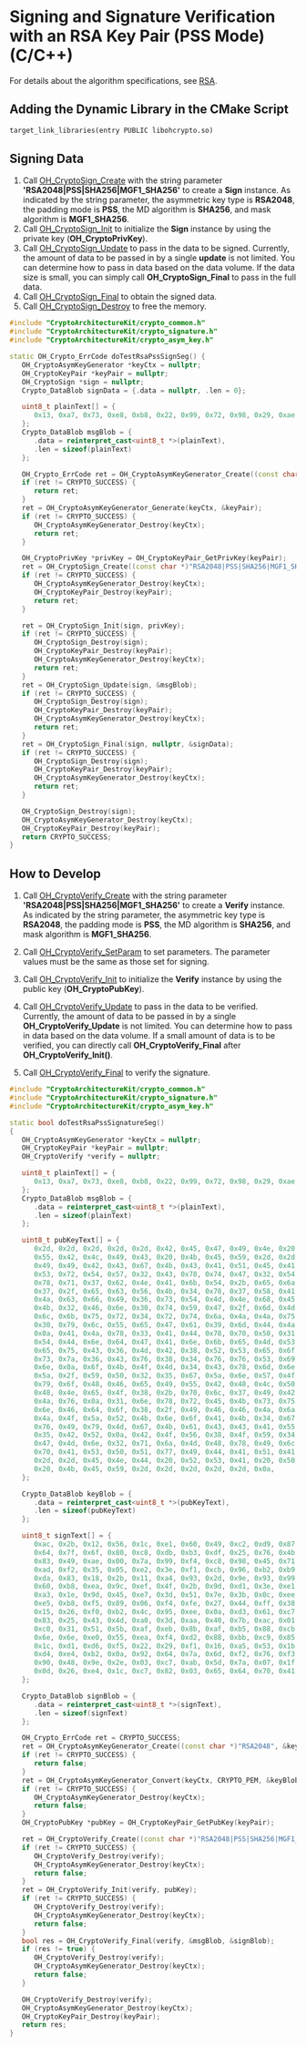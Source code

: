 # Signing and Signature Verification with an RSA Key Pair (PSS Mode) (C/C++)

<!--Kit: Crypto Architecture Kit-->
<!--Subsystem: Security-->
<!--Owner: @zxz--3-->
<!--Designer: @lanming-->
<!--Tester: @PAFT-->
<!--Adviser: @zengyawen-->

For details about the algorithm specifications, see [RSA](crypto-sign-sig-verify-overview.md#rsa).

## Adding the Dynamic Library in the CMake Script
```txt
target_link_libraries(entry PUBLIC libohcrypto.so)
```
## Signing Data
1. Call [OH_CryptoSign_Create](../../reference/apis-crypto-architecture-kit/capi-crypto-signature-h.md#oh_cryptosign_create) with the string parameter **'RSA2048|PSS|SHA256|MGF1_SHA256'** to create a **Sign** instance. As indicated by the string parameter, the asymmetric key type is **RSA2048**, the padding mode is **PSS**, the MD algorithm is **SHA256**, and mask algorithm is **MGF1_SHA256**.
2. Call [OH_CryptoSign_Init](../../reference/apis-crypto-architecture-kit/capi-crypto-signature-h.md#oh_cryptosign_init) to initialize the **Sign** instance by using the private key (**OH_CryptoPrivKey**).
3. Call [OH_CryptoSign_Update](../../reference/apis-crypto-architecture-kit/capi-crypto-signature-h.md#oh_cryptosign_update) to pass in the data to be signed. Currently, the amount of data to be passed in by a single **update** is not limited. You can determine how to pass in data based on the data volume. If the data size is small, you can simply call **OH_CryptoSign_Final** to pass in the full data.
4. Call [OH_CryptoSign_Final](../../reference/apis-crypto-architecture-kit/capi-crypto-signature-h.md#oh_cryptosign_final) to obtain the signed data.
5. Call [OH_CryptoSign_Destroy](../../reference/apis-crypto-architecture-kit/capi-crypto-signature-h.md#oh_cryptosign_destroy) to free the memory.

```c++
#include "CryptoArchitectureKit/crypto_common.h"
#include "CryptoArchitectureKit/crypto_signature.h"
#include "CryptoArchitectureKit/crypto_asym_key.h"

static OH_Crypto_ErrCode doTestRsaPssSignSeg() {
   OH_CryptoAsymKeyGenerator *keyCtx = nullptr;
   OH_CryptoKeyPair *keyPair = nullptr;
   OH_CryptoSign *sign = nullptr;
   Crypto_DataBlob signData = {.data = nullptr, .len = 0};

   uint8_t plainText[] = {
      0x13, 0xa7, 0x73, 0xe8, 0xb8, 0x22, 0x99, 0x72, 0x98, 0x29, 0xae, 0x74, 0xa8, 0x4a, 0xea, 0xa9,
   };
   Crypto_DataBlob msgBlob = {
      .data = reinterpret_cast<uint8_t *>(plainText),
      .len = sizeof(plainText)
   };

   OH_Crypto_ErrCode ret = OH_CryptoAsymKeyGenerator_Create((const char *)"RSA2048", &keyCtx);
   if (ret != CRYPTO_SUCCESS) {
      return ret;
   }
   ret = OH_CryptoAsymKeyGenerator_Generate(keyCtx, &keyPair);
   if (ret != CRYPTO_SUCCESS) {
      OH_CryptoAsymKeyGenerator_Destroy(keyCtx);
      return ret;
   }

   OH_CryptoPrivKey *privKey = OH_CryptoKeyPair_GetPrivKey(keyPair);
   ret = OH_CryptoSign_Create((const char *)"RSA2048|PSS|SHA256|MGF1_SHA256", &sign);
   if (ret != CRYPTO_SUCCESS) {
      OH_CryptoAsymKeyGenerator_Destroy(keyCtx);
      OH_CryptoKeyPair_Destroy(keyPair);
      return ret;
   }

   ret = OH_CryptoSign_Init(sign, privKey);
   if (ret != CRYPTO_SUCCESS) {
      OH_CryptoSign_Destroy(sign);
      OH_CryptoKeyPair_Destroy(keyPair);
      OH_CryptoAsymKeyGenerator_Destroy(keyCtx);
      return ret;
   }
   ret = OH_CryptoSign_Update(sign, &msgBlob);
   if (ret != CRYPTO_SUCCESS) {
      OH_CryptoSign_Destroy(sign);
      OH_CryptoKeyPair_Destroy(keyPair);
      OH_CryptoAsymKeyGenerator_Destroy(keyCtx);
      return ret;
   }
   ret = OH_CryptoSign_Final(sign, nullptr, &signData);
   if (ret != CRYPTO_SUCCESS) {
      OH_CryptoSign_Destroy(sign);
      OH_CryptoKeyPair_Destroy(keyPair);
      OH_CryptoAsymKeyGenerator_Destroy(keyCtx);
      return ret;
   }

   OH_CryptoSign_Destroy(sign);
   OH_CryptoAsymKeyGenerator_Destroy(keyCtx);
   OH_CryptoKeyPair_Destroy(keyPair);
   return CRYPTO_SUCCESS;
}

```

## How to Develop

1. Call [OH_CryptoVerify_Create](../../reference/apis-crypto-architecture-kit/capi-crypto-signature-h.md#oh_cryptoverify_create) with the string parameter **'RSA2048|PSS|SHA256|MGF1_SHA256'** to create a **Verify** instance. As indicated by the string parameter, the asymmetric key type is **RSA2048**, the padding mode is **PSS**, the MD algorithm is **SHA256**, and mask algorithm is **MGF1_SHA256**.

2. Call [OH_CryptoVerify_SetParam](../../reference/apis-crypto-architecture-kit/capi-crypto-signature-h.md#oh_cryptoverify_setparam) to set parameters. The parameter values must be the same as those set for signing.

3. Call [OH_CryptoVerify_Init](../../reference/apis-crypto-architecture-kit/capi-crypto-signature-h.md#oh_cryptoverify_init) to initialize the **Verify** instance by using the public key (**OH_CryptoPubKey**).

4. Call [OH_CryptoVerify_Update](../../reference/apis-crypto-architecture-kit/capi-crypto-signature-h.md#oh_cryptoverify_update) to pass in the data to be verified. Currently, the amount of data to be passed in by a single **OH_CryptoVerify_Update** is not limited. You can determine how to pass in data based on the data volume. If a small amount of data is to be verified, you can directly call **OH_CryptoVerify_Final** after **OH_CryptoVerify_Init()**.

5. Call [OH_CryptoVerify_Final](../../reference/apis-crypto-architecture-kit/capi-crypto-signature-h.md#oh_cryptoverify_final) to verify the signature.

```c++
#include "CryptoArchitectureKit/crypto_common.h"
#include "CryptoArchitectureKit/crypto_signature.h"
#include "CryptoArchitectureKit/crypto_asym_key.h"

static bool doTestRsaPssSignatureSeg()
{
   OH_CryptoAsymKeyGenerator *keyCtx = nullptr;
   OH_CryptoKeyPair *keyPair = nullptr;
   OH_CryptoVerify *verify = nullptr;

   uint8_t plainText[] = {
      0x13, 0xa7, 0x73, 0xe8, 0xb8, 0x22, 0x99, 0x72, 0x98, 0x29, 0xae, 0x74, 0xa8, 0x4a, 0xea, 0xa9,
   };
   Crypto_DataBlob msgBlob = {
      .data = reinterpret_cast<uint8_t *>(plainText),
      .len = sizeof(plainText)
   };

   uint8_t pubKeyText[] = {
      0x2d, 0x2d, 0x2d, 0x2d, 0x2d, 0x42, 0x45, 0x47, 0x49, 0x4e, 0x20, 0x52, 0x53, 0x41, 0x20, 0x50,
      0x55, 0x42, 0x4c, 0x49, 0x43, 0x20, 0x4b, 0x45, 0x59, 0x2d, 0x2d, 0x2d, 0x2d, 0x2d, 0x0a, 0x4d,
      0x49, 0x49, 0x42, 0x43, 0x67, 0x4b, 0x43, 0x41, 0x51, 0x45, 0x41, 0x76, 0x6a, 0x6c, 0x59, 0x35,
      0x53, 0x72, 0x54, 0x57, 0x32, 0x43, 0x78, 0x74, 0x47, 0x32, 0x54, 0x67, 0x54, 0x54, 0x39, 0x39,
      0x78, 0x71, 0x37, 0x62, 0x4e, 0x41, 0x6b, 0x54, 0x2b, 0x65, 0x6a, 0x75, 0x65, 0x7a, 0x37, 0x39,
      0x37, 0x2f, 0x65, 0x63, 0x56, 0x4b, 0x34, 0x78, 0x37, 0x58, 0x41, 0x4d, 0x6d, 0x73, 0x4a, 0x0a,
      0x4a, 0x63, 0x66, 0x49, 0x36, 0x73, 0x54, 0x4d, 0x4e, 0x68, 0x45, 0x6b, 0x70, 0x79, 0x63, 0x31,
      0x4b, 0x32, 0x46, 0x6e, 0x30, 0x74, 0x59, 0x47, 0x2f, 0x6d, 0x4d, 0x37, 0x72, 0x71, 0x6d, 0x6a,
      0x6c, 0x6b, 0x75, 0x72, 0x34, 0x72, 0x74, 0x6a, 0x4a, 0x4a, 0x75, 0x66, 0x34, 0x35, 0x45, 0x42,
      0x30, 0x79, 0x6c, 0x55, 0x65, 0x47, 0x61, 0x39, 0x6d, 0x44, 0x4a, 0x57, 0x76, 0x62, 0x2b, 0x73,
      0x0a, 0x41, 0x4a, 0x78, 0x33, 0x41, 0x44, 0x78, 0x70, 0x50, 0x31, 0x59, 0x36, 0x46, 0x61, 0x71,
      0x54, 0x44, 0x6e, 0x64, 0x47, 0x41, 0x6e, 0x6b, 0x65, 0x4d, 0x53, 0x2f, 0x56, 0x71, 0x53, 0x45,
      0x65, 0x75, 0x43, 0x36, 0x4d, 0x42, 0x38, 0x52, 0x53, 0x65, 0x6f, 0x31, 0x4f, 0x59, 0x4c, 0x53,
      0x73, 0x7a, 0x36, 0x43, 0x76, 0x38, 0x34, 0x76, 0x76, 0x53, 0x69, 0x32, 0x37, 0x32, 0x51, 0x44,
      0x6e, 0x0a, 0x6f, 0x4b, 0x4f, 0x4d, 0x34, 0x43, 0x78, 0x6d, 0x6e, 0x32, 0x31, 0x58, 0x5a, 0x43,
      0x5a, 0x2f, 0x59, 0x50, 0x32, 0x35, 0x67, 0x5a, 0x6e, 0x57, 0x4f, 0x61, 0x42, 0x4c, 0x50, 0x57,
      0x79, 0x6f, 0x48, 0x46, 0x65, 0x49, 0x55, 0x42, 0x48, 0x4c, 0x50, 0x69, 0x4a, 0x2b, 0x72, 0x58,
      0x48, 0x4e, 0x65, 0x4f, 0x38, 0x2b, 0x70, 0x6c, 0x37, 0x49, 0x42, 0x74, 0x66, 0x35, 0x67, 0x70,
      0x4a, 0x76, 0x0a, 0x31, 0x6e, 0x78, 0x72, 0x45, 0x4b, 0x73, 0x75, 0x2b, 0x6e, 0x64, 0x48, 0x43,
      0x6e, 0x46, 0x64, 0x6f, 0x38, 0x2f, 0x49, 0x46, 0x46, 0x4a, 0x6a, 0x70, 0x36, 0x73, 0x6f, 0x55,
      0x4a, 0x4f, 0x5a, 0x52, 0x4b, 0x6e, 0x6f, 0x41, 0x4b, 0x34, 0x67, 0x6a, 0x34, 0x48, 0x30, 0x50,
      0x76, 0x49, 0x79, 0x4d, 0x67, 0x4b, 0x61, 0x43, 0x43, 0x41, 0x55, 0x57, 0x70, 0x4a, 0x65, 0x76,
      0x35, 0x42, 0x52, 0x0a, 0x42, 0x4f, 0x56, 0x38, 0x4f, 0x59, 0x34, 0x48, 0x48, 0x6f, 0x42, 0x6b,
      0x47, 0x4d, 0x6e, 0x32, 0x71, 0x6a, 0x4d, 0x48, 0x78, 0x49, 0x6c, 0x71, 0x48, 0x50, 0x67, 0x59,
      0x70, 0x41, 0x53, 0x50, 0x51, 0x77, 0x49, 0x44, 0x41, 0x51, 0x41, 0x42, 0x0a, 0x2d, 0x2d, 0x2d,
      0x2d, 0x2d, 0x45, 0x4e, 0x44, 0x20, 0x52, 0x53, 0x41, 0x20, 0x50, 0x55, 0x42, 0x4c, 0x49, 0x43,
      0x20, 0x4b, 0x45, 0x59, 0x2d, 0x2d, 0x2d, 0x2d, 0x2d, 0x0a,
   };

   Crypto_DataBlob keyBlob = {
      .data = reinterpret_cast<uint8_t *>(pubKeyText),
      .len = sizeof(pubKeyText)
   };

   uint8_t signText[] = {
      0xac, 0x2b, 0x12, 0x56, 0x1c, 0xe1, 0x60, 0x49, 0xc2, 0xd9, 0x87, 0x89, 0xfb, 0xa3, 0xc5, 0x41,
      0x64, 0x7f, 0x6f, 0x80, 0xc8, 0xdb, 0xb3, 0xdf, 0x25, 0x76, 0x4b, 0x1e, 0x51, 0xaa, 0x0a, 0x6d,
      0x83, 0x49, 0xae, 0x00, 0x7a, 0x99, 0xf4, 0xc8, 0x98, 0x45, 0x71, 0xfc, 0x5e, 0xdb, 0xed, 0x31,
      0xad, 0xf2, 0x35, 0x05, 0xe2, 0x3e, 0xf1, 0xcb, 0x96, 0xb2, 0xb9, 0x59, 0xaf, 0x30, 0x25, 0xb0,
      0xda, 0x83, 0x18, 0x2b, 0x11, 0xa4, 0x93, 0x2d, 0x9e, 0x93, 0x99, 0x62, 0xdd, 0xea, 0x1b, 0xfa,
      0x60, 0xb8, 0xea, 0x9c, 0xef, 0x4f, 0x2b, 0x9d, 0xd1, 0x3e, 0xe1, 0x6b, 0x24, 0x98, 0x9d, 0x32,
      0xa3, 0x1e, 0x9d, 0x45, 0xe7, 0x3d, 0x51, 0x7e, 0x3b, 0x0c, 0xee, 0x3f, 0xca, 0x29, 0xd9, 0x02,
      0xe5, 0xb8, 0xf5, 0x89, 0x06, 0xf4, 0xfe, 0x27, 0x44, 0xff, 0x38, 0xed, 0x5a, 0x0e, 0x89, 0x16,
      0x15, 0x26, 0xf0, 0xb2, 0x4c, 0x95, 0xee, 0x0a, 0xd3, 0x61, 0xc7, 0xb2, 0x4b, 0xfd, 0x20, 0xb9,
      0x83, 0x25, 0x43, 0x4d, 0xa0, 0x3d, 0xaa, 0x40, 0x7b, 0xac, 0x01, 0x48, 0x8e, 0x2a, 0x96, 0x11,
      0xc0, 0x31, 0x51, 0x5b, 0xaf, 0xeb, 0x8b, 0xaf, 0xb5, 0x88, 0xcb, 0xe0, 0x97, 0x45, 0x36, 0xe9,
      0x6e, 0x6e, 0xe0, 0x55, 0xea, 0xf4, 0xd2, 0x88, 0xbb, 0xc9, 0x85, 0x94, 0xd5, 0x65, 0xeb, 0xa3,
      0x1c, 0xd1, 0xd6, 0xf5, 0x22, 0x29, 0xf1, 0x16, 0xa5, 0x53, 0x1b, 0xd0, 0x6c, 0xf6, 0x0d, 0xa8,
      0xd4, 0xe4, 0xb2, 0x0a, 0x92, 0x64, 0x7a, 0x6d, 0xf2, 0x76, 0xf3, 0xb0, 0x08, 0x44, 0x31, 0x31,
      0x90, 0x48, 0x9e, 0x2e, 0x03, 0xc7, 0xab, 0x5d, 0x7a, 0x07, 0x1f, 0x1d, 0x10, 0x21, 0x54, 0x60,
      0x0d, 0x26, 0xe4, 0x1c, 0xc7, 0x82, 0x03, 0x65, 0x64, 0x70, 0x41, 0x68, 0x0f, 0xfa, 0x64, 0x3c,
   };

   Crypto_DataBlob signBlob = {
      .data = reinterpret_cast<uint8_t *>(signText),
      .len = sizeof(signText)
   };

   OH_Crypto_ErrCode ret = CRYPTO_SUCCESS;
   ret = OH_CryptoAsymKeyGenerator_Create((const char *)"RSA2048", &keyCtx);
   if (ret != CRYPTO_SUCCESS) {
      return false;
   }
   ret = OH_CryptoAsymKeyGenerator_Convert(keyCtx, CRYPTO_PEM, &keyBlob, nullptr, &keyPair);
   if (ret != CRYPTO_SUCCESS) {
      OH_CryptoAsymKeyGenerator_Destroy(keyCtx);
      return false;
   }
   OH_CryptoPubKey *pubKey = OH_CryptoKeyPair_GetPubKey(keyPair);

   ret = OH_CryptoVerify_Create((const char *)"RSA2048|PSS|SHA256|MGF1_SHA256", &verify);
   if (ret != CRYPTO_SUCCESS) {
      OH_CryptoVerify_Destroy(verify);
      OH_CryptoAsymKeyGenerator_Destroy(keyCtx);
      return false;
   }
   ret = OH_CryptoVerify_Init(verify, pubKey);
   if (ret != CRYPTO_SUCCESS) {
      OH_CryptoVerify_Destroy(verify);
      OH_CryptoAsymKeyGenerator_Destroy(keyCtx);
      return false;
   }
   bool res = OH_CryptoVerify_Final(verify, &msgBlob, &signBlob);
   if (res != true) {
      OH_CryptoVerify_Destroy(verify);
      OH_CryptoAsymKeyGenerator_Destroy(keyCtx);
      return false;
   }

   OH_CryptoVerify_Destroy(verify);
   OH_CryptoAsymKeyGenerator_Destroy(keyCtx);
   OH_CryptoKeyPair_Destroy(keyPair);
   return res;
}
```
